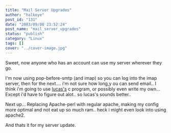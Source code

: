 ```yaml
---
title: "Mail Server Upgrades"
author: "halkeye"
post_id: "131"
date: "2003/09/08 23:52:24"
post_name: "mail_server_upgrades"
status: "publish"
category: "Linux"
tags: []
cover: "../cover-image.jpg"
---
```


Sweet, now anyone who has an account can use my server wherever they go.

I'm now using pop-before-smtp (and imap) so you can log into the imap server, then for the next.... i'm not sure how long,y ou can send email.. I think i'm going to use [lucas's](https://www.negaverse.org) c program, or possibly even write my own... Except i'd have to figure out alot.. so lucas's sounds better..

Next up... Replacing Apache-perl with regular apache, making my config more optimal and not eat up so much ram.. heck i might even look into using apache2.

And thats it for my server update.